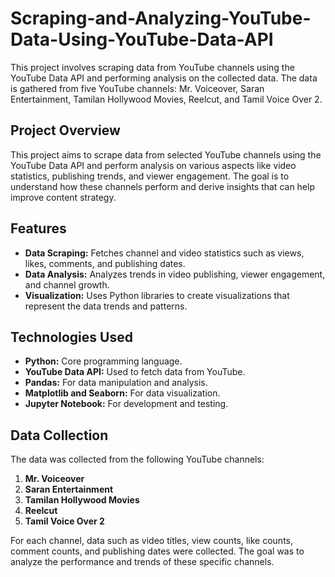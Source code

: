 # Scraping-and-Analyzing-YouTube-Data-Using-YouTube-Data-API


This project involves scraping data from YouTube channels using the YouTube Data API and performing analysis on the collected data. The data is gathered from five YouTube channels: Mr. Voiceover, Saran Entertainment, Tamilan Hollywood Movies, Reelcut, and Tamil Voice Over 2.


## Project Overview

This project aims to scrape data from selected YouTube channels using the YouTube Data API and perform analysis on various aspects like video statistics, publishing trends, and viewer engagement. The goal is to understand how these channels perform and derive insights that can help improve content strategy.

## Features

- **Data Scraping:** Fetches channel and video statistics such as views, likes, comments, and publishing dates.
- **Data Analysis:** Analyzes trends in video publishing, viewer engagement, and channel growth.
- **Visualization:** Uses Python libraries to create visualizations that represent the data trends and patterns.

## Technologies Used

- **Python:** Core programming language.
- **YouTube Data API:** Used to fetch data from YouTube.
- **Pandas:** For data manipulation and analysis.
- **Matplotlib and Seaborn:** For data visualization.
- **Jupyter Notebook:** For development and testing.
## Data Collection

The data was collected from the following YouTube channels:

1. **Mr. Voiceover**
2. **Saran Entertainment**
3. **Tamilan Hollywood Movies**
4. **Reelcut**
5. **Tamil Voice Over 2**

For each channel, data such as video titles, view counts, like counts, comment counts, and publishing dates were collected. The goal was to analyze the performance and trends of these specific channels.
